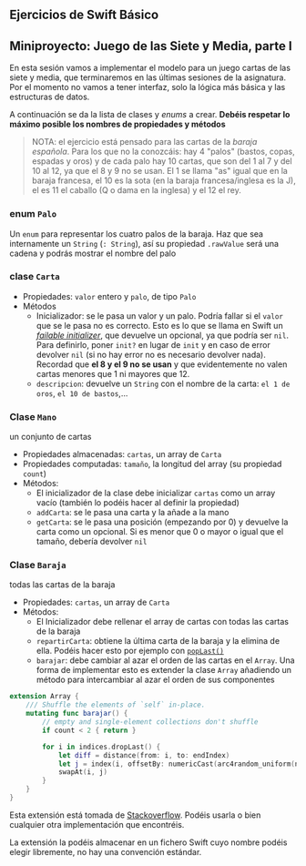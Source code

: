 ## Ejercicios de Swift Básico
## Miniproyecto: Juego de las Siete y Media, parte I


En esta sesión vamos a implementar el modelo para un juego cartas de las siete y media, que terminaremos en las últimas sesiones de la asignatura. Por el momento no vamos a tener interfaz, solo la lógica más básica y las estructuras de datos.

A continuación se da la lista de clases y *enums* a crear. **Debéis respetar lo máximo posible los nombres de propiedades y métodos**

> NOTA: el ejercicio está pensado para las cartas de la *baraja española*. Para los que no la conozcáis: hay 4 "palos" (bastos, copas, espadas y oros) y de cada palo hay 10 cartas, que son del 1 al 7 y del 10 al 12, ya que el 8 y 9 no se usan. El 1 se llama "as" igual que en la baraja francesa, el 10 es la sota (en la baraja francesa/inglesa es la J), el es 11 el caballo (Q o dama en la inglesa) y el 12 el rey.

### enum `Palo`

Un `enum` para representar los cuatro palos de la baraja. Haz que sea internamente un `String` (`: String`), así su propiedad `.rawValue` será una cadena y podrás mostrar el nombre del palo

### clase `Carta`

- Propiedades: `valor` entero y  `palo`, de tipo `Palo`
- Métodos
    + Inicializador: se le pasa un valor y un palo. Podría fallar si el `valor` que se le pasa no es correcto. Esto es lo que se llama en Swift un [*failable initializer*](https://developer.apple.com/swift/blog/?id=17), que devuelve un opcional, ya que podría ser `nil`. Para definirlo, poner `init?` en lugar de `init` y en caso de error devolver `nil` (si no hay error no es necesario devolver nada). Recordad que **el 8 y el 9 no se usan** y que evidentemente no valen cartas menores que 1 ni mayores que 12.
    + `descripcion`: devuelve un `String` con el nombre de la carta: `el 1 de oros`, `el 10 de bastos`,...
  
### Clase `Mano`

un conjunto de cartas

- Propiedades almacenadas: `cartas`, un array de `Carta`
- Propiedades computadas: `tamaño`, la longitud del array (su propiedad `count`)
- Métodos:
    + El inicializador de la clase debe inicializar `cartas` como un array vacío (también lo podéis hacer al definir la propiedad)
    + `addCarta`: se le pasa una carta y la añade a la mano
    + `getCarta`: se le pasa una posición (empezando por 0) y devuelve la carta como un opcional. Si es menor que 0 o mayor o igual que el tamaño, debería devolver `nil`

### Clase `Baraja`

todas las cartas de la baraja

- Propiedades: `cartas`, un array de `Carta`
- Métodos:
    + El Inicializador debe rellenar el array de cartas con todas las cartas de la baraja
    + `repartirCarta`: obtiene la última carta de la baraja y la elimina de ella. Podéis hacer esto por ejemplo con [`popLast()`](https://developer.apple.com/reference/swift/array/1539777-poplast) 
    + `barajar`: debe cambiar al azar el orden de las cartas en el `Array`. Una forma de implementar esto es extender la clase `Array` añadiendo un método para intercambiar al azar el orden de sus componentes

```swift
extension Array {
    /// Shuffle the elements of `self` in-place.
    mutating func barajar() {
        // empty and single-element collections don't shuffle
        if count < 2 { return }

        for i in indices.dropLast() {
            let diff = distance(from: i, to: endIndex)
            let j = index(i, offsetBy: numericCast(arc4random_uniform(numericCast(diff))))
            swapAt(i, j)
        }
    }
}
```

Esta extensión está tomada de [Stackoverflow](https://stackoverflow.com/questions/37843647/shuffle-array-swift-3). Podéis usarla o bien cualquier otra implementación que encontréis.

La extensión la podéis almacenar en un fichero Swift cuyo nombre podéis elegir libremente, no hay una convención estándar.


